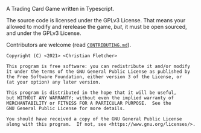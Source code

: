 A Trading Card Game written in Typescript.

The source code is licensed under the GPLv3 License.
That means your allowed to modify and rerelease the game, *but*, it must be open sourced, and under the GPLv3 License.

Contributors are welcome (read [`CONTRIBUTING.md`](https://github.com/Mistrustfully/tcg/blob/master/CONTRIBUTING.md)).

```
Copyright (C) <2021> <Christian Fletcher>

This program is free software: you can redistribute it and/or modify
it under the terms of the GNU General Public License as published by
the Free Software Foundation, either version 3 of the License, or
(at your option) any later version.

This program is distributed in the hope that it will be useful,
but WITHOUT ANY WARRANTY; without even the implied warranty of
MERCHANTABILITY or FITNESS FOR A PARTICULAR PURPOSE.  See the
GNU General Public License for more details.

You should have received a copy of the GNU General Public License
along with this program.  If not, see <https://www.gnu.org/licenses/>.
```